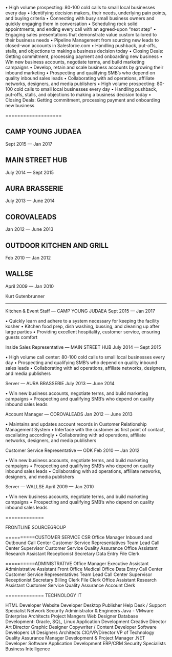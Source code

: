 • High volume prospecting: 80-100 cold calls to small local businesses every day
• Identifying decision makers, their needs, underlying pain points, and buying criteria
• Connecting with busy small business owners and quickly engaging them in conversation
• Scheduling rock solid appointments, and ending every call with an agreed-upon “next step”
• Engaging sales presentations that demonstrate value custom tailored to their business needs
• Pipeline Management from sourcing new leads to closed-won accounts in Salesforce.com
• Handling pushback, put-offs, stalls, and objections to making a business decision today
• Closing Deals: Getting commitment, processing payment and onboarding new business
• Win new business accounts, negotiate terms, and build marketing campaigns
• Develop, retain and scale business accounts by growing their inbound marketing
• Prospecting and qualifying SMB’s who depend on quality inbound sales leads
• Collaborating with ad operations, affiliate networks, designers, and media publishers
• High volume prospecting: 80-100 cold calls to small local businesses every day
• Handling pushback, put-offs, stalls, and objections to making a business decision today
• Closing Deals: Getting commitment, processing payment and onboarding new business

===================

## CAMP YOUNG JUDAEA
  Sept 2015 — Jan 2017
## MAIN STREET HUB
  July 2014 — Sept 2015
## AURA BRASSERIE
  July 2013 — June 2014
## COROVALEADS
  Jan 2012 — June 2013
## OUTDOOR KITCHEN AND GRILL
  Feb 2010 — Jan 2012
## WALLSE
   April 2009 — Jan 2010


  Kurt Gutenbrunner

___


Kitchen & Event Staff — CAMP YOUNG JUDAEA
Sept 2015 — Jan 2017

• Quickly learn and adhere to a system necessary for keeping the facility kosher
• Kitchen food prep, dish washing, bussing, and cleaning up after large parties
• Providing excellent hospitality, customer service, ensuring guests comfort

Inside Sales Representative — MAIN STREET HUB
July 2014 — Sept 2015

• High volume call center: 80-100 cold calls to small local businesses every day
• Prospecting and qualifying SMB’s who depend on quality inbound sales leads
• Collaborating with ad operations, affiliate networks, designers, and media publishers

Server — AURA BRASSERIE
July 2013 — June 2014

• Win new business accounts, negotiate terms, and build marketing campaigns
• Prospecting and qualifying SMB’s who depend on quality inbound sales leads

Account Manager — COROVALEADS
Jan 2012 — June 2013

• Maintains and updates account records in Customer Relationship Management System
• Interface with the customer as first point of contact, escallating accordingly
• Collaborating with ad operations, affiliate networks, designers, and media publishers

Customer Service Representative — ODK
Feb 2010 — Jan 2012

• Win new business accounts, negotiate terms, and build marketing campaigns
• Prospecting and qualifying SMB’s who depend on quality inbound sales leads
• Collaborating with ad operations, affiliate networks, designers, and media publishers

Server — WALLSE
April 2009 — Jan 2010

• Win new business accounts, negotiate terms, and build marketing campaigns
• Prospecting and qualifying SMB’s who depend on quality inbound sales leads


=============

FRONTLINE SOURCEGROUP

==========CUSTOMER SERVICE
CSR
Office Manager
Inbound and Outbound Call Center
Customer Service Representatives
Team Lead
Call Center Supervisor
Customer Service Quality Assurance
Office Assistant
Research Assistant
Receptionist
Secretary
Data Entry
File Clerk

==========ADMINISTRATIVE
Office Manager
Executive Assistant
Administrative Assistant
Front Office
Medical Office
Data Entry
Call Center
Customer Service Representatives
Team Lead
Call Center Supervisor
Receptionist
Secretary
Billing Clerk
File Clerk
Office Assistant
Research Assistant
Customer Service Quality Assurance
Account Clerk

============= TECHNOLOGY IT

HTML Developer
Website Developer
Desktop Publisher
Help Desk / Support Specialist
Network Security
Administrator & Engineers
Java - VMware
Enterprise Architects
Project Mangers
Web Designer
Database Development: Oracle, SQL, Linux
Application Development
Creative Director
Art Director
Graphic Designer
Copywriter / Content Developer
Software Developers
UI Designers Architects
CIO/VP/Director
VP of Technology
Quality Assurance Manager
Development & Project Manager
.NET Developer
Software Application Development
ERP/CRM
Security Specialists
Business Intelligence

